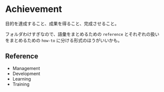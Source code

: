 # Achievement

目的を達成すること、成果を得ること、完成させること。

フォルダわけすぎなので、語彙をまとめるための `reference` とそれぞれの扱いをまとめるための `how-to` に分ける形式のほうがいいかも。

## Reference

- Management
- Development
- Learning
- Training
